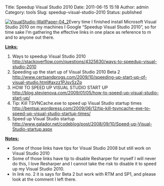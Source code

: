 Title: Speedup Visual Studio 2010
Date: 2011-06-15 15:18
Author: admin
Category: tools
Slug: speedup-visual-studio-2010
Status: published

[![VisualStudio-WallPaper-04\_2](http://www.emadmokhtar.com/wp-content/uploads/2011/11/VisualStudio-WallPaper-04_thumb.jpg "VisualStudio-WallPaper-04_2")](http://www.emadmokhtar.com/wp-content/uploads/2011/11/VisualStudio-WallPaper-04_2.jpg)Every
time I finished install Microsoft Visual Studio 2010 on my machines I
Google “Speedup Visual Studio 2010”, so for time sake I’m gathering the
effective links in one place as reference to m and to anyone out there.

<span style="text-decoration: underline;">**Links:**</span>

1.  Ways to speedup Visual Studio 2010
    <http://stackoverflow.com/questions/4325630/ways-to-speedup-visual-studio-2010>
2.  Speeding up the start up of Visual Studio 2010 Beta 2
    <http://www.certsandprogs.com/2009/10/speeding-up-start-up-of-visual-studio.html#axzz1PJsvSzZp>
3.  HOW TO SPEED UP VISUAL STUDIO START UP
    <http://blog.stevienova.com/2009/01/05/how-to-speed-up-visual-studio-start-up/>
4.  Tip: Kill TSVNCache.exe to speed up Visual Studio startup times
    <http://bentsai.wordpress.com/2009/06/12/tip-kill-tsvncache-exe-to-speed-up-visual-studio-startup-times/>
5.  Speed up Visual Studio startup
    <http://www.galador.net/codeblog/post/2008/09/10/Speed-up-Visual-Studio-startup.aspx>

<span style="text-decoration: underline;">**Notes:**</span>

-   Some of those links have tips for Visual Studio 2008 but still work
    on Visual Studio 2010
-   Some of those links have tip to disable Resharper for myself I will
    never do this, I love Resharper and I cannot take the risk to
    disable it to speed up my Visual Studio 2010.
-   In link no. 2 it is says for Beta 2 but work with RTM and SP1, and
    please look at the comment I left there.

